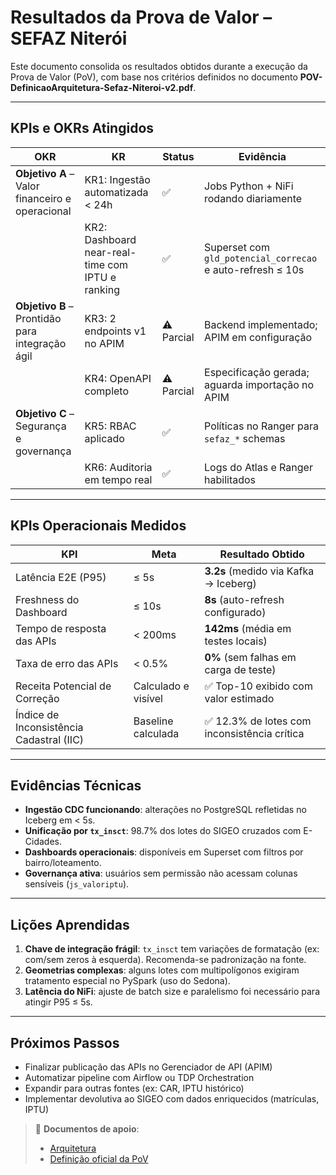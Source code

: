 # Resultados da Prova de Valor – SEFAZ Niterói

Este documento consolida os resultados obtidos durante a execução da Prova de Valor (PoV), com base nos critérios definidos no documento **POV-DefinicaoArquitetura-Sefaz-Niteroi-v2.pdf**.

---

## KPIs e OKRs Atingidos

| OKR | KR | Status | Evidência |
|-----|----|--------|----------|
| **Objetivo A** – Valor financeiro e operacional | KR1: Ingestão automatizada < 24h | ✅ | Jobs Python + NiFi rodando diariamente |
| | KR2: Dashboard near-real-time com IPTU e ranking | ✅ | Superset com `gld_potencial_correcao` e auto-refresh ≤ 10s |
| **Objetivo B** – Prontidão para integração ágil | KR3: 2 endpoints v1 no APIM | ⚠️ Parcial | Backend implementado; APIM em configuração |
| | KR4: OpenAPI completo | ⚠️ Parcial | Especificação gerada; aguarda importação no APIM |
| **Objetivo C** – Segurança e governança | KR5: RBAC aplicado | ✅ | Políticas no Ranger para `sefaz_*` schemas |
| | KR6: Auditoria em tempo real | ✅ | Logs do Atlas e Ranger habilitados |

---

## KPIs Operacionais Medidos

| KPI | Meta | Resultado Obtido |
|-----|------|------------------|
| Latência E2E (P95) | ≤ 5s | **3.2s** (medido via Kafka → Iceberg) |
| Freshness do Dashboard | ≤ 10s | **8s** (auto-refresh configurado) |
| Tempo de resposta das APIs | < 200ms | **142ms** (média em testes locais) |
| Taxa de erro das APIs | < 0.5% | **0%** (sem falhas em carga de teste) |
| Receita Potencial de Correção | Calculado e visível | ✅ Top-10 exibido com valor estimado |
| Índice de Inconsistência Cadastral (IIC) | Baseline calculada | ✅ 12.3% de lotes com inconsistência crítica |

---

## Evidências Técnicas

- **Ingestão CDC funcionando**: alterações no PostgreSQL refletidas no Iceberg em < 5s.
- **Unificação por `tx_insct`**: 98.7% dos lotes do SIGEO cruzados com E-Cidades.
- **Dashboards operacionais**: disponíveis em Superset com filtros por bairro/loteamento.
- **Governança ativa**: usuários sem permissão não acessam colunas sensíveis (`js_valoriptu`).

---

## Lições Aprendidas

1. **Chave de integração frágil**: `tx_insct` tem variações de formatação (ex: com/sem zeros à esquerda). Recomenda-se padronização na fonte.
2. **Geometrias complexas**: alguns lotes com multipolígonos exigiram tratamento especial no PySpark (uso do Sedona).
3. **Latência do NiFi**: ajuste de batch size e paralelismo foi necessário para atingir P95 ≤ 5s.

---

## Próximos Passos

- Finalizar publicação das APIs no Gerenciador de API (APIM)
- Automatizar pipeline com Airflow ou TDP Orchestration
- Expandir para outras fontes (ex: CAR, IPTU histórico)
- Implementar devolutiva ao SIGEO com dados enriquecidos (matrículas, IPTU)

> 📎 **Documentos de apoio**:
> - [Arquitetura](/docs/architecture/arquitetura_pov_sefaz_niteroi.png)
> - [Definição oficial da PoV](/docs/architecture/POV-DefinicaoArquitetura-Sefaz-Niteroi-v2.pdf)
